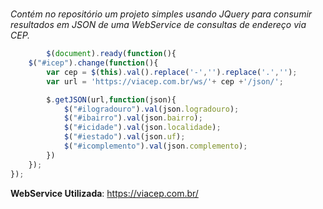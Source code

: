 # 
<i>Contém no repositório um projeto simples usando JQuery para consumir resultados em JSON de uma WebService de consultas de endereço via CEP.</i>

```JavaScript
        $(document).ready(function(){
    $("#icep").change(function(){
        var cep = $(this).val().replace('-','').replace('.','');
        var url = 'https://viacep.com.br/ws/'+ cep +'/json/';

        $.getJSON(url,function(json){
            $("#ilogradouro").val(json.logradouro);
            $("#ibairro").val(json.bairro);
            $("#icidade").val(json.localidade);
            $("#iestado").val(json.uf);
            $("#icomplemento").val(json.complemento); 
        })
    });
});
```
**WebService Utilizada**: https://viacep.com.br/


